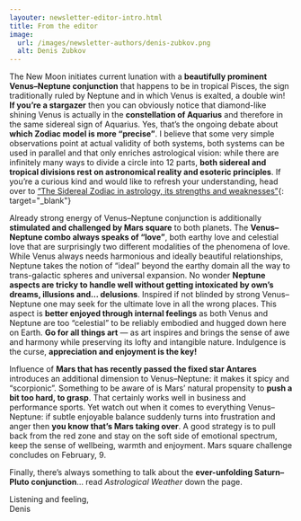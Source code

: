 ```yaml
---
layouter: newsletter-editor-intro.html
title: From the editor
image: 
  url: /images/newsletter-authors/denis-zubkov.png
  alt: Denis Zubkov
---
```


The New Moon initiates current lunation with a **beautifully prominent Venus–Neptune conjunction** that happens to be in tropical Pisces, the sign traditionally ruled by Neptune and in which Venus is exalted, a double win! **If you’re a stargazer** then you can obviously notice that diamond-like shining Venus is actually in the **constellation of Aquarius** and therefore in the same sidereal sign of Aquarius. Yes, that’s the ongoing debate about **which Zodiac model is more “precise”**. I believe that some very simple observations point at actual validity of both systems, both systems can be used in parallel and that only enriches astrological vision: while there are infinitely many ways to divide a circle into 12 parts, **both sidereal and tropical divisions rest on astronomical reality and esoteric principles**. If you’re a curious kind and would like to refresh your understanding, head over to [“The Sidereal Zodiac in astrology, its strengths and weaknesses”](/posts/astrology/philosophy/2019/03/23/sidereal-zodiac-in-astrology-its-strengths-and-weaknesses.html){: target="_blank"}

Already strong energy of Venus–Neptune conjunction is additionally **stimulated and challenged by Mars square** to both planets. The **Venus–Neptune combo always speaks of “love”**, both earthy love and celestial love that are surprisingly two different modalities of the phenomena of love. While Venus always needs harmonious and ideally beautiful relationships, Neptune takes the notion of “ideal”  beyond the earthy domain all the way to trans-galactic spheres and universal expansion. No wonder **Neptune aspects are tricky to handle well without getting intoxicated by own’s dreams, illusions and… delusions**. Inspired if not blinded by strong Venus–Neptune one may seek for the ultimate love in all the wrong places. This aspect is **better enjoyed through internal feelings** as both Venus and Neptune are too “celestial” to be reliably embodied and hugged down here on Earth. **Go for all things art** — as art inspires and brings the sense of awe and harmony while preserving its lofty and intangible nature. Indulgence is the curse, **appreciation and enjoyment is the key!**

Influence of **Mars that has recently passed the fixed star Antares** introduces an additional dimension to Venus–Neptune: it makes it spicy and “scorpionic”. Something to be aware of is Mars’ natural propensity to **push a bit too hard, to grasp**. That certainly works well in business and performance sports. Yet watch out when it comes to everything Venus–Neptune: if subtle enjoyable balance suddenly turns into frustration and anger then **you know that’s Mars taking over**. A good strategy is to pull back from the red zone and stay on the soft side of emotional spectrum, keep the sense of wellbeing, warmth and enjoyment. Mars square challenge concludes on February, 9.

Finally, there’s always something to talk about the **ever-unfolding Saturn–Pluto conjunction**… read _Astrological Weather_ down the page.

Listening and feeling,<br>
<span class="signature">Denis</span>

